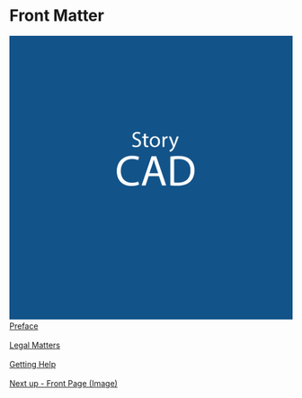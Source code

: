 # Front Matter #
![](StoryCAD.png)
[Preface](Preface.md) <br/><br/>
[Legal Matters](Legal_Matters.md) <br/><br/>
[Getting Help](Getting_Help.md) <br/><br/>
[Next up - Front Page (Image)](Front_Page_(Image).md)
